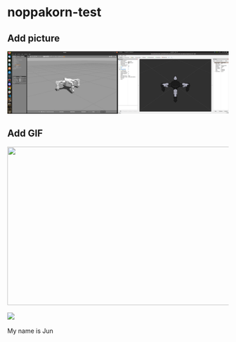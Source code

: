 # noppakorn-test

## Add picture
 <img src="images/myrobot.png">

## Add GIF
<img src=trot2.gif width="640" height="360"/>

![](https://github.com/TharitSinsunthorn/noppakorn-test/blob/develop/crawl_gait2.gif)

 My name is Jun


